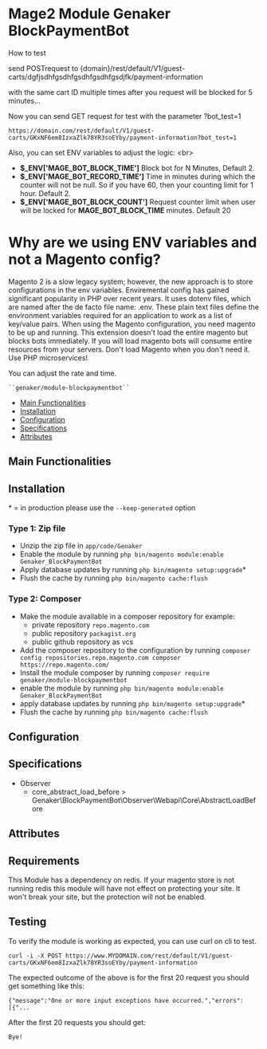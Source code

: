 # Mage2 Module Genaker BlockPaymentBot

How to test 

send POSTrequest to {domain}/rest/default/V1/guest-carts/dgfjsdhfgsdhfgsdhfgsdhfgsdjfk/payment-information

with the same cart ID multiple times after you request will be blocked for 5 minutes...

Now you can send GET request for test with the parameter ?bot_test=1

```
https://domain.com/rest/default/V1/guest-carts/GKxNF6em8IzxaZlk78YR3soEYby/payment-information?bot_test=1
```
Also, you can set ENV variables to adjust the logic:  <br\>

 - **$_ENV['MAGE_BOT_BLOCK_TIME']** Block bot for N Minutes, Default 2.
 - **$_ENV['MAGE_BOT_RECORD_TIME']** Time  in minutes during which the counter will not be null. So if you have 60, then your counting limit for 1 hour. Default 2.
 - **$_ENV['MAGE_BOT_BLOCK_COUNT']** Request counter limit when user will be locked for **MAGE_BOT_BLOCK_TIME** minutes. Default 20

# Why are we using ENV variables and not a Magento config? 

Magento 2 is a slow legacy system; however, the new approach is to store configurations in the env variables.
Enviremental config has gained significant popularity in PHP over recent years. It uses dotenv files, which are named after the de facto file name: .env. 
These plain text files define the environment variables required for an application to work as a list of key/value pairs.
When using the Magento configuration, you need magento to be up and running. This extension doesn't load the entire magento but blocks bots immediately. If you will load magento bots will consume entire resources from your servers. Don't load Magento when you don't need it. Use PHP microservices! 


You can adjust the rate and time.

    ``genaker/module-blockpaymentbot``

 - [Main Functionalities](#markdown-header-main-functionalities)
 - [Installation](#markdown-header-installation)
 - [Configuration](#markdown-header-configuration)
 - [Specifications](#markdown-header-specifications)
 - [Attributes](#markdown-header-attributes)


## Main Functionalities


## Installation
\* = in production please use the `--keep-generated` option

### Type 1: Zip file

 - Unzip the zip file in `app/code/Genaker`
 - Enable the module by running `php bin/magento module:enable Genaker_BlockPaymentBot`
 - Apply database updates by running `php bin/magento setup:upgrade`\*
 - Flush the cache by running `php bin/magento cache:flush`

### Type 2: Composer

 - Make the module available in a composer repository for example:
    - private repository `repo.magento.com`
    - public repository `packagist.org`
    - public github repository as vcs
 - Add the composer repository to the configuration by running `composer config repositories.repo.magento.com composer https://repo.magento.com/`
 - Install the module composer by running `composer require genaker/module-blockpaymentbot`
 - enable the module by running `php bin/magento module:enable Genaker_BlockPaymentBot`
 - apply database updates by running `php bin/magento setup:upgrade`\*
 - Flush the cache by running `php bin/magento cache:flush`


## Configuration




## Specifications

 - Observer
	- core_abstract_load_before > Genaker\BlockPaymentBot\Observer\Webapi\Core\AbstractLoadBefore


## Attributes

## Requirements
This Module has a dependency on redis.  If your magento store is not running redis this module will have not effect on protecting your site.  It won't break your site, but the protection will not be enabled.

## Testing

To verify the module is working as expected, you can use curl on cli to test.

```
curl -i -X POST https://www.MYDOMAIN.com/rest/default/V1/guest-carts/GKxNF6em8IzxaZlk78YR3soEYby/payment-information
```

The expected outcome of the above is for the first 20 request you should get something like this:

```
{"message":"One or more input exceptions have occurred.","errors":[{"...
```

After the first 20 requests you should get:

```
Bye!
```


